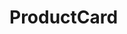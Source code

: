 <!-- generated by markdown-notes-tree -->

# ProductCard

<!-- optional markdown-notes-tree directory description starts here -->

<!-- optional markdown-notes-tree directory description ends here -->


